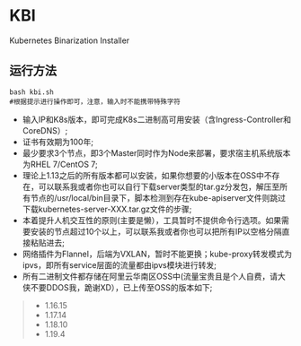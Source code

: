 # KBI
Kubernetes Binarization Installer 
## 运行方法
```shell
bash kbi.sh
#根据提示进行操作即可，注意，输入时不能携带特殊字符
```
- 输入IP和K8s版本，即可完成K8s二进制高可用安装（含Ingress-Controller和CoreDNS）;
- 证书有效期为100年;
- 最少要求3个节点，即3个Master同时作为Node来部署，要求宿主机系统版本为RHEL 7/CentOS 7;
- 理论上1.13之后的所有版本都可以安装，如果你想要的小版本在OSS中不存在，可以联系我或者你也可以自行下载server类型的tar.gz分发包，解压至所有节点的/usr/local/bin目录下，脚本检测到存在kube-apiserver文件则跳过下载kubernetes-server-XXX.tar.gz文件的步骤;
- 本着提升人机交互性的原则(主要是懒），工具暂时不提供命令行选项。如果需要安装的节点超过10个以上，可以联系我或者你也可以把所有IP以空格分隔直接粘贴进去;
- 网络插件为Flannel，后端为VXLAN，暂时不能更换；kube-proxy转发模式为ipvs，即所有service层面的流量都由ipvs模块进行转发;
- 所有二进制文件都存储在阿里云华南区OSS中(流量宝贵且是个人自费，请大侠不要DDOS我，跪谢XD），已上传至OSS的版本如下;
> - 1.16.15
> - 1.17.14
> - 1.18.10
> - 1.19.4


